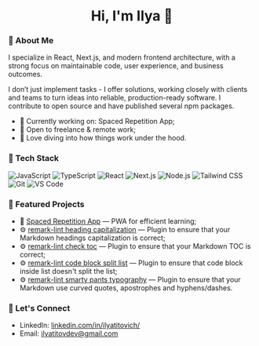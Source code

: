 <h1 align="center">Hi, I'm Ilya 👋</h1>

### 🚀 About Me

I specialize in React, Next.js, and modern frontend architecture, with a strong focus on maintainable code, user experience, and business outcomes.

I don’t just implement tasks - I offer solutions, working closely with clients and teams to turn ideas into reliable, production-ready software. I contribute to open source and have published several npm packages.

- 🔭 Currently working on: Spaced Repetition App;
- 💼 Open to freelance & remote work;
- 🧠 Love diving into how things work under the hood.

### 🧰 Tech Stack

![JavaScript](https://img.shields.io/badge/-JavaScript-black?style=flat-square&logo=javascript)
![TypeScript](https://img.shields.io/badge/-TypeScript-black?style=flat-square&logo=typescript)
![React](https://img.shields.io/badge/-React-black?style=flat-square&logo=react)
![Next.js](https://img.shields.io/badge/-Next.js-black?style=flat-square&logo=next.js)
![Node.js](https://img.shields.io/badge/-Node.js-black?style=flat-square&logo=node.js)
![Tailwind CSS](https://img.shields.io/badge/-TailwindCSS-black?style=flat-square&logo=tailwind-css)
![Git](https://img.shields.io/badge/-Git-black?style=flat-square&logo=git)
![VS Code](https://img.shields.io/badge/-VS%20Code-black?style=flat-square&logo=visual-studio-code)

### 📌 Featured Projects

- 🧠 [Spaced Repetition App](https://github.com/ilyatitovich/spaced_rep_app) — PWA for efficient learning;
- ⚙️ [remark-lint heading capitalization](https://github.com/ilyatitovich/remark-lint-heading-capitalization) — Plugin to ensure that your Markdown headings capitalization is correct;
- ⚙️ [remark-lint check toc](https://github.com/ilyatitovich/remark-lint-check-toc) — Plugin to ensure that your Markdown TOC is correct;
- ⚙️ [remark-lint code block split list](https://github.com/ilyatitovich/remark-lint-code-block-split-list) — Plugin to ensure that code block inside list doesn't split the list;
- ⚙️ [remark-lint smarty pants typography](https://github.com/ilyatitovich/remark-lint-smarty-pants-typography) — Plugin to ensure that your Markdown use curved quotes, apostrophes and hyphens/dashes.

### 🤝 Let's Connect

- LinkedIn: [linkedin.com/in/ilyatitovich/](https://www.linkedin.com/in/ilyatitovich/)
- Email: [ilyatitovdev@gmail.com](mailto:ilyatitovdev@gmail.com)
